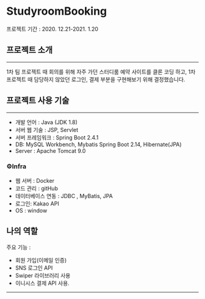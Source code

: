 # StudyroomBooking

프로젝트 기간 : 2020. 12.21-2021. 1.20 

## 프로젝트 소개

---

1차 팀 프로젝트 때 회의를 위해 자주 가던 스터디룸 예약 사이트를 클론 코딩 하고, 1차 프로젝트 때 담당하지 않았던 로그인, 결제 부분을 구현해보기 위해 결정했습니다.

## 프로젝트 사용 기술

---

- 개발 언어 : Java (JDK 1.8)
- 서버 웹 기술 : JSP, Servlet
- 서버 프레임워크 : Spring Boot 2.4.1
- DB: MySQL Workbench, Mybatis Spring Boot 2.14, Hibernate(JPA)
- Server : Apache Tomcat 9.0

### ⚙Infra

- 웹 서버 : Docker
- 코드 관리 : gitHub
- 데이터베이스 연동 : JDBC , MyBatis, JPA
- 로그인: Kakao API
- OS : window

## 나의 역할

주요 기능 :  
 - 회원 가입(이메일 인증)  
 - SNS 로그인 API   
 - Swiper 라이브러리 사용  
 - 이니시스 결제 API 사용.

---
